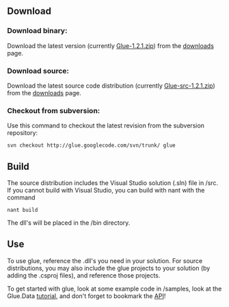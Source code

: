## Download ##

### Download binary: ###

Download the latest version (currently [Glue-1.2.1.zip](http://glue.googlecode.com/files/Glue-1.2.1.zip)) from the [downloads](http://code.google.com/p/glue/downloads/list) page.

### Download source: ###

Download the latest source code distribution (currently [Glue-src-1.2.1.zip](http://glue.googlecode.com/files/Glue-src-1.2.1.zip)) from the [downloads](http://code.google.com/p/glue/downloads/list) page.

### Checkout from subversion: ###

Use this command to checkout the latest revision from the subversion repository:

`svn checkout http://glue.googlecode.com/svn/trunk/ glue`

## Build ##

The source distribution includes the Visual Studio solution (.sln) file in /src. If you cannot build with Visual Studio, you can build with nant with the command

` nant build `

The dll's will be placed in the /bin directory.

## Use ##

To use glue, reference the .dll's you need in your solution. For source distributions, you may also include the glue projects to your solution (by adding the .csproj files), and reference those projects.

To get started with glue, look at some example code in /samples, look at the Glue.Data [tutorial](GlueDataHowto.md), and don't forget to bookmark the [API](http://www.glueproject.com/api/)!